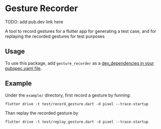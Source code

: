 # Gesture Recorder

TODO: add pub.dev link here

A tool to record gestures for a flutter app for generating a test case, and for
replaying the recorded gestures for test purposes

## Usage
To use this package, add `gesture_recorder` as a
[dev_dependencies in your pubspec.yaml file](https://flutter.io/platform-plugins/).

## Example

Under the `example/` directory, first record a gesture by funning:
```
flutter drive -t test/record_gesture.dart -d pixel --trace-startup
```

Than replay the recorded gesture by
```
flutter drive -t test/replay_gesture.dart -d pixel --trace-startup
```
